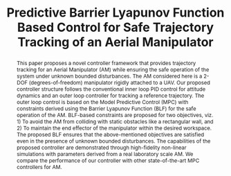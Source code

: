 ---
layout: project-page-new
title: "Predictive Barrier Lyapunov Function Based Control for Safe Trajectory Tracking of an Aerial Manipulator"
authors:
  - name: Vedant Mundheda
    sup: 1
  - name: Karan Mirakhor
    sup: 2
  - name: Rahul K S
    sup: 3
  - name: Harikumar Kandath
    sup: 1
  - name: Nagamanikandan Govindan
    sup: 1
affiliations:
  - name: IIIT Hyderabad, India
    link: https://robotics.iiit.ac.in
    sup: 1
  - name: TCS Research, Kolkata
    link: #
    sup: 2
  - name: University of Michigan
    link: #
    sup: 3
permalink: /publications/2023/Vedant_Predictive-Barrier/
abstract: "This paper proposes a novel controller framework that provides trajectory tracking for an Aerial Manipulator (AM) while ensuring the safe operation of the system under unknown bounded disturbances. The AM considered here is a 2-DOF (degrees-of-freedom) manipulator rigidly attached to a UAV. Our proposed controller structure follows the conventional inner loop PID control for attitude dynamics and an outer
loop controller for tracking a reference trajectory. The outer loop control is based on the Model Predictive Control (MPC) with constraints derived using the Barrier Lyapunov Function (BLF) for the safe operation of the AM. BLF-based constraints are proposed for two objectives, viz. 1) To avoid the AM from colliding with static obstacles like a rectangular wall, and 2) To maintain the end effector of the manipulator within
the desired workspace. The proposed BLF ensures that the above-mentioned objectives are satisfied even in the presence of unknown bounded disturbances. The capabilities of the proposed controller are demonstrated through high-fidelity non-linear simulations with parameters derived from a real laboratory scale AM. We compare the performance of our
controller with other state-of-the-art MPC controllers for AM."
paper: https://arxiv.org/pdf/2212.04625.pdf
#code: https://github.com/sudarshan-s-harithas/CCO-VOXEL 
#supplement: https://iiitaphyd-my.sharepoint.com/personal/avneesh_mishra_research_iiit_ac_in/Documents/Forms/All.aspx?RootFolder=%2Fpersonal%2Favneesh%5Fmishra%5Fresearch%5Fiiit%5Fac%5Fin%2FDocuments%2FRRC%2FOpposing%20View%20Loop%20Closure%2FE2CNN%2FPresented%20Material%2FReF%20Paper&FolderCTID=0x012000A1AB309DA2EB7542856220193D0C0808
#video: https://robotics.iiit.ac.in/publications/2020/deep-mpc-for-visual-servoing/video.mp4
#iframe: https://www.youtube.com/embed/qNAqAlb7m3E # https://www.youtube.com/embed/jhjskX4FQwA

---